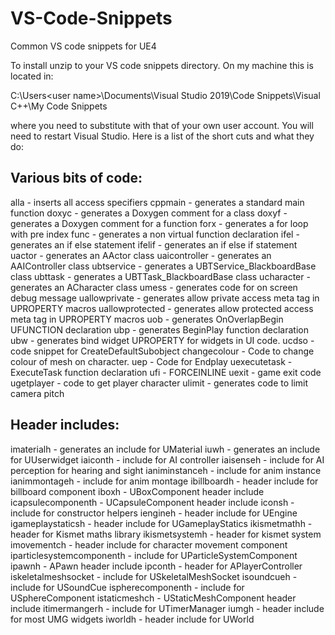 # VS-Code-Snippets
Common VS code snippets for UE4

To install unzip to your VS code snippets directory. On my machine this is located in:

C:\Users\<user name>\Documents\Visual Studio 2019\Code Snippets\Visual C++\My Code Snippets

where you need to substitute <user name> with that of your own user account. You will need to restart Visual Studio. Here is a list of the short cuts and what they do:

Various bits of code:
--------------------
alla - inserts all access specifiers
cppmain - generates a standard main function
doxyc - generates a Doxygen comment for a class
doxyf - generates a Doxygen comment for a function
forx - generates a for loop with pre index
func - generates a non virtual function declaration
ifel - generates an if else statement
ifelif - generates an if else if statement
uactor - generates an AActor class
uaicontroller - generates an AAIController class
ubtservice - generates a UBTService_BlackboardBase class
ubttask - generates a UBTTask_BlackboardBase class
ucharacter - generates an ACharacter class
umess - generates code for on screen debug message
uallowprivate - generates allow private access meta tag in UPROPERTY macros
uallowprotected - generates allow protected access meta tag in UPROPERTY macros
uob - generates OnOverlapBegin UFUNCTION declaration
ubp - generates BeginPlay function declaration
ubw - generates bind widget UPROPERTY for widgets in UI code.
ucdso - code snippet for CreateDefaultSubobject
changecolour - Code to change colour of mesh on character.
uep - Code for Endplay
uexecutetask - ExecuteTask function declaration
ufi - FORCEINLINE
uexit - game exit code
ugetplayer - code to get player character
ulimit - generates code to limit camera pitch

Header includes:
----------------
imaterialh - generates an include for UMaterial
iuwh - generates an include for UUserwidget
iaiconth - include for AI controller
iaisenseh - include for AI perception for hearing and sight
ianiminstanceh - include for anim instance
ianimmontageh - include for anim montage
ibillboardh - header include for billboard component
iboxh - UBoxComponent header include
icapsulecomponenth - UCapsuleComponent header include
iconsh - include for constructor helpers
iengineh - header include for UEngine
igameplaystaticsh - header include for UGameplayStatics
ikismetmathh - header for Kismet maths library
ikismetsystemh - header for kismet system
imovementch - header include for character movement component
iparticlesystemcomponenth - include for UParticleSystemComponent
ipawnh - APawn header include
ipconth - header for APlayerController
iskeletalmeshsocket - include for USkeletalMeshSocket
isoundcueh - include for USoundCue
ispherecomponenth - include for USphereComponent
istaticmeshch - UStaticMeshComponent header include
itimermangerh - include for UTimerManager
iumgh - header include for most UMG widgets
iworldh - header include for UWorld

